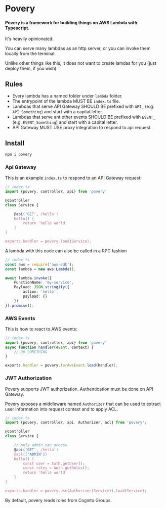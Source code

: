 
# Povery

#### Povery is a framework for building things on AWS Lambda with Typescript.

It's heavily opinionated.

You can serve many lambdas as an http server, or you can invoke them locally from the terminal. 

Unlike other things like this, it does not want to create lamdas for you (just deploy them, if you wish)

## Rules

- Every lambda has a named folder under `lambda` folder. 
- The entrypoint of the lambda MUST BE `index.ts` file.
- Lambdas that serve API Gateway SHOULD BE prefixed with `API_` (e.g. `API_Something`) and start with a capital letter.
- Lambdas that serve ant other events SHOULD BE prefixed with `EVENT_` (e.g. `EVENT_Something`) and start with a capital letter.
- API Gateway MUST USE proxy integration to respond to api request.

## Install

```bash
npm i povery
```


### Api Gateway 
This is an example `index.ts` to respond to an API Gateway request:
```typescript
// index.ts
import {povery, controller, api} from 'povery'

@controller
class Service {

    @api('GET', /hello')
    hello() {
        return 'hello world'
    }
}

exports.handler = povery.load(Service);
```
A lambda with this code can also be called in a RPC fashion

```typescript
// index.ts
const aws = require('aws-sdk');
const lambda = new aws.Lambda();

await lambda.invoke({
    FunctionName: 'my-service',
    Payload: JSON.stringify({
        action: 'hello',
        payload: {}
    })
}).promise();
```

### AWS Events
This is how to react to AWS events:
```typescript
// index.ts
import {povery, controller, api} from 'povery'
async function handler(event, context) {
    // DO SOMETHING
}

exports.handler = povery.forAwsEvent.load(handler);
```

### JWT Authorization

Povery supports JWT authorization. Authentication must be done on API Gateway.

Povery exposes a middleware named `Authorizer` that can be used to extract user information into request context and to apply ACL.


```typescript
// index.ts
import {povery, controller, api, Authorizer, acl} from 'povery';

@controller
class Service {

    // only admin can access
    @api('GET', /hello')
    @acl(['ADMIN'])
    hello() {
        const user = Auth.getUser();
        const roles = Auth.getRoles();
        return 'hello world'
    }
}

exports.handler = povery.use(Authorizer(Service)).load(Service);
```

By default, povery reads roles from Cognito Groups.
